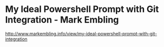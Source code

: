 <!--
id: 800076078
link: http://kevinisom.info/post/800076078/my-ideal-powershell-prompt-with-git-integration-mark
slug: my-ideal-powershell-prompt-with-git-integration-mark
date: Mon Jul 12 2010 14:03:06 GMT+1200 (NZST)
raw: {"blog_name":"kevinisom","id":800076078,"post_url":"http://kevinisom.info/post/800076078/my-ideal-powershell-prompt-with-git-integration-mark","slug":"my-ideal-powershell-prompt-with-git-integration-mark","type":"link","date":"2010-07-12 02:03:06 GMT","timestamp":1278900186,"state":"published","format":"html","reblog_key":"QdhVweso","tags":[],"short_url":"http://tmblr.co/Zw68Yyli34k","highlighted":[],"feed_item":"http://www.markembling.info/view/my-ideal-powershell-prompt-with-git-integration","from_feed_id":"650234","note_count":0,"title":"My Ideal Powershell Prompt with Git Integration - Mark Embling","url":"http://www.markembling.info/view/my-ideal-powershell-prompt-with-git-integration","description":""}
publish: 2010-07-012
tags: 
title: My Ideal Powershell Prompt with Git Integration - Mark Embling
-->


My Ideal Powershell Prompt with Git Integration - Mark Embling
==============================================================

<http://www.markembling.info/view/my-ideal-powershell-prompt-with-git-integration>

